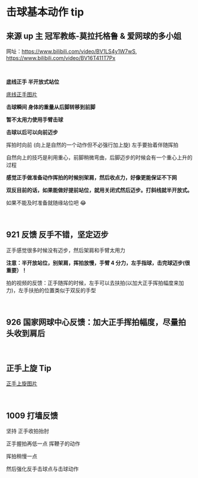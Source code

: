 # 击球基本动作 tip

## 来源 up 主 冠军教练-莫拉托格鲁 & 爱网球的多小姐


网址：https://www.bilibili.com/video/BV1LS4y1W7wS, https://www.bilibili.com/video/BV16T411T7Px

&nbsp;

**底线正手 半开放式站位**

[底线正手图片](http://m.qpic.cn/psc?/V533uQTC1PsA1y3mTS0h0iehDt3y7kXY/ruAMsa53pVQWN7FLK88i5oypkSffkCqBRCRE9MoqbmnW*x2eBTx*.r8f8OXhDIyo1wKJciPSGrq.sdMFW.dWR1aIoqCpSie.TLG7V1GixbA!/mnull&bo=fAc4BAAAAAADB2U!&rf=photolist&t=5)

**击球瞬间 身体的重量从后脚转移到前脚**

**暂不太用力使用手臂击球**

**击球以后可以向前迈步**

挥拍时向前 (向上是自然的一个动作但不必强行加上旋) 左手要抬着伴随挥拍

自然向上的技巧是利用重心，前脚稍微弯曲，后脚迈步的时候会有一个重心上升的过程

**感觉正手做准备动作挥拍的时候别架肩，然后收点力，好像更能保证不下网**

**双反目前的话，如果能做好提前站位，就用关闭式然后迈步。打斜线就半开放式。**

如果不能及时准备就随缘站位吧 😂

&nbsp;

## 921 反馈 反手不错，坚定迈步

正手感觉很多时候没有迈步，然后架肩和手臂太用力

**注意：半开放站位，别架肩，挥拍放慢，手臂 4 分力，左手指球，击完球迈步(很重要）！**

拍的视频的反馈：正手随挥的时候，左手可以去扶拍(以加大正手挥拍幅度来加力)，左手扶拍的位置类似于双反的手型

&nbsp;

## 926 国家网球中心反馈：加大正手挥拍幅度，尽量拍头收到肩后

&nbsp;

## 正手上旋 Tip

[正手上旋图片](http://m.qpic.cn/psc?/V533uQTC1PsA1y3mTS0h0iehDt3y7kXY/ruAMsa53pVQWN7FLK88i5oypkSffkCqBRCRE9MoqbmnCjaLavrFuv4YtdVKt0BA89UMzXl4IzUBeTjZhJ4yQlrZcm*ZUiIu3fx7MNurVcso!/mnull&bo=8wM1AgAAAAADB.U!&rf=photolist&t=5)

&nbsp;

## 1009 打墙反馈

坚持 正手收拍抬肘

正手握拍再低一点 挥鞭子的动作

挥拍稍慢一点

然后强化反手击球点与击球动作
